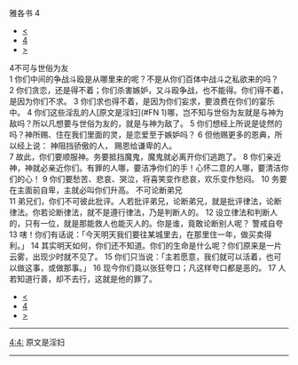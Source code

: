 ﻿





 雅各书 4




* [<](bible/JAS03.md)
* [4](bible/JAS.md)
* [>](bible/JAS05.md)



 
4不可与世俗为友  
1 你们中间的争战斗殴是从哪里来的呢？不是从你们百体中战斗之私欲来的吗？ 
2 你们贪恋，还是得不着；你们杀害嫉妒，又斗殴争战，也不能得。你们得不着，是因为你们不求。 
3 你们求也得不着，是因为你们妄求，要浪费在你们的宴乐中。 
4 你们这些淫乱的人[原文是淫妇](#FN
1)哪，岂不知与世俗为友就是与神为敌吗？所以凡想要与世俗为友的，就是与神为敌了。 
5 你们想经上所说是徒然的吗？神所赐、住在我们里面的灵，是恋爱至于嫉妒吗？ 
6 但他赐更多的恩典，所以经上说： 神阻挡骄傲的人， 赐恩给谦卑的人。  
7 故此，你们要顺服神。务要抵挡魔鬼，魔鬼就必离开你们逃跑了。 
8 你们亲近神，神就必亲近你们。有罪的人哪，要洁净你们的手！心怀二意的人哪，要清洁你们的心！ 
9 你们要愁苦、悲哀、哭泣，将喜笑变作悲哀，欢乐变作愁闷。 
10 务要在主面前自卑，主就必叫你们升高。 不可论断弟兄  
11 弟兄们，你们不可彼此批评。人若批评弟兄，论断弟兄，就是批评律法，论断律法。你若论断律法，就不是遵行律法，乃是判断人的。 
12 设立律法和判断人的，只有一位，就是那能救人也能灭人的。你是谁，竟敢论断别人呢？ 警戒自夸  
13 嗐！你们有话说：「今天明天我们要往某城里去，在那里住一年，做买卖得利。」 
14 其实明天如何，你们还不知道。你们的生命是什么呢？你们原来是一片云雾，出现少时就不见了。 
15 你们只当说：「主若愿意，我们就可以活着，也可以做这事，或做那事。」 
16 现今你们竟以张狂夸口；凡这样夸口都是恶的。 
17 人若知道行善，却不去行，这就是他的罪了。 
* [<](bible/JAS03.md)
* [4](bible/JAS.md)
* [>](bible/JAS05.md)





---


[4:4:](#V4)
原文是淫妇




---









